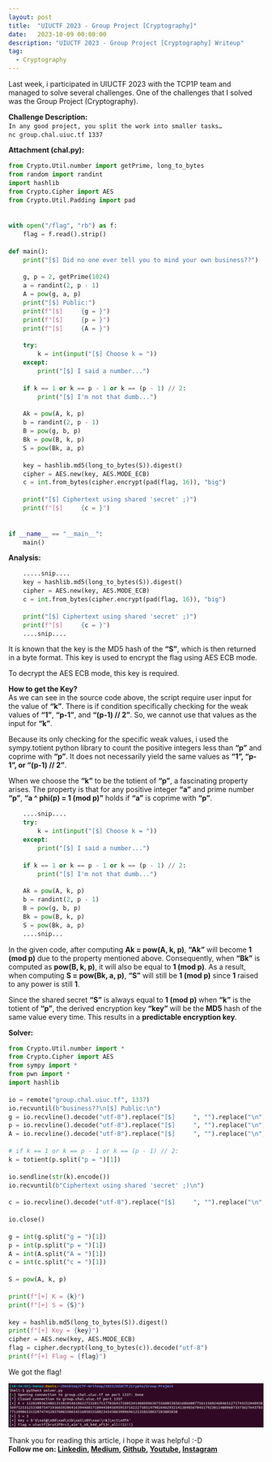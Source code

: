 ```yaml
---
layout: post
title:  "UIUCTF 2023 - Group Project [Cryptography]"
date:   2023-10-09 00:00:00
description: "UIUCTF 2023 - Group Project [Cryptography] Writeup"
tag:
  - Cryptography
---
```


Last week, i participated in UIUCTF 2023 with the TCP1P team and managed to solve several challenges. One of the challenges that I solved was the Group Project (Cryptography).

**Challenge Description:**\
`In any good project, you split the work into smaller tasks…`\
`nc group.chal.uiuc.tf 1337`

**Attachment (chal.py):**

``` python
from Crypto.Util.number import getPrime, long_to_bytes
from random import randint
import hashlib
from Crypto.Cipher import AES
from Crypto.Util.Padding import pad


with open("/flag", "rb") as f:
    flag = f.read().strip()

def main():
    print("[$] Did no one ever tell you to mind your own business??")

    g, p = 2, getPrime(1024)
    a = randint(2, p - 1)
    A = pow(g, a, p)
    print("[$] Public:")
    print(f"[$]     {g = }")
    print(f"[$]     {p = }")
    print(f"[$]     {A = }")

    try:
        k = int(input("[$] Choose k = "))
    except:
        print("[$] I said a number...")

    if k == 1 or k == p - 1 or k == (p - 1) // 2:
        print("[$] I'm not that dumb...")

    Ak = pow(A, k, p)
    b = randint(2, p - 1)
    B = pow(g, b, p)
    Bk = pow(B, k, p)
    S = pow(Bk, a, p)

    key = hashlib.md5(long_to_bytes(S)).digest()
    cipher = AES.new(key, AES.MODE_ECB)
    c = int.from_bytes(cipher.encrypt(pad(flag, 16)), "big")

    print("[$] Ciphertext using shared 'secret' ;)")
    print(f"[$]     {c = }")


if __name__ == "__main__":
    main()
```

**Analysis:**

``` python
    .....snip....
    key = hashlib.md5(long_to_bytes(S)).digest()
    cipher = AES.new(key, AES.MODE_ECB)
    c = int.from_bytes(cipher.encrypt(pad(flag, 16)), "big")

    print("[$] Ciphertext using shared 'secret' ;)")
    print(f"[$]     {c = }")
    ....snip....
```

It is known that the key is the MD5 hash of the **“S”**, which is then returned in a byte format. This key is used to encrypt the flag using AES ECB mode.

To decrypt the AES ECB mode, this key is required.

**How to get the Key?**\
As we can see in the source code above, the script require user input for the value of **“k”**. There is if condition specifically checking for the weak values of **“1”**, **“p-1”**, and **“(p-1) // 2”**. So, we cannot use that values as the input for **“k”**.

Because its only checking for the specific weak values, i used the sympy.totient python library to count the positive integers less than **“p”** and coprime with **“p”**. It does not necessarily yield the same values as **“1”, “p-1”, or “(p-1) // 2”**.

When we choose the **“k”** to be the totient of **“p”**, a fascinating property arises. The property is that for any positive integer **“a”** and prime number **“p”**, **“a ^ phi(p) = 1 (mod p)”** holds if **“a”** is coprime with **“p”**.

``` python
    ....snip....
    try:
        k = int(input("[$] Choose k = "))
    except:
        print("[$] I said a number...")

    if k == 1 or k == p - 1 or k == (p - 1) // 2:
        print("[$] I'm not that dumb...")

    Ak = pow(A, k, p)
    b = randint(2, p - 1)
    B = pow(g, b, p)
    Bk = pow(B, k, p)
    S = pow(Bk, a, p)
    ....snip...
```

In the given code, after computing **Ak = pow(A, k, p)**, **“Ak”** will become **1 (mod p)** due to the property mentioned above. Consequently, when **“Bk”** is computed as **pow(B, k, p)**, it will also be equal to **1 (mod p)**. As a result, when computing **S = pow(Bk, a, p)**, **“S”** will still be **1 (mod p)** since **1** raised to any power is still **1**.

Since the shared secret **“S”** is always equal to **1 (mod p)** when **“k”** is the totient of **“p”**, the derived encryption key **“key”** will be the **MD5** hash of the same value every time. This results in a **predictable encryption key**.

**Solver:**

``` python
from Crypto.Util.number import *
from Crypto.Cipher import AES
from sympy import *
from pwn import *
import hashlib

io = remote("group.chal.uiuc.tf", 1337)
io.recvuntil(b"business??\n[$] Public:\n")
g = io.recvline().decode("utf-8").replace("[$]     ", "").replace("\n", "")
p = io.recvline().decode("utf-8").replace("[$]     ", "").replace("\n", "")
A = io.recvline().decode("utf-8").replace("[$]     ", "").replace("\n", "")

# if k == 1 or k == p - 1 or k == (p - 1) // 2:
k = totient(p.split("p = ")[1])

io.sendline(str(k).encode())
io.recvuntil(b"Ciphertext using shared 'secret' ;)\n")

c = io.recvline().decode("utf-8").replace("[$]     ", "").replace("\n", "")

io.close()

g = int(g.split("g = ")[1])
p = int(p.split("p = ")[1])
A = int(A.split("A = ")[1])
c = int(c.split("c = ")[1])

S = pow(A, k, p)

print(f"[+] K = {k}")
print(f"[+] S = {S}")

key = hashlib.md5(long_to_bytes(S)).digest()
print(f"[+] Key = {key}")
cipher = AES.new(key, AES.MODE_ECB)
flag = cipher.decrypt(long_to_bytes(c)).decode("utf-8")
print(f"[+] Flag = {flag}")
```

We got the flag!

![Flag](/assets/img/UIUCTF-2023-Group-Project/images/UIUCTF2023_flag.png)

Thank you for reading this article, i hope it was helpful :-D\
**Follow me on: [Linkedin], [Medium], [Github], [Youtube], [Instagram]**

[Linkedin]: https://www.linkedin.com/in/muhammad-ichwan-banua/
[Medium]: https://banua.medium.com
[Github]: https://github.com/banuaa
[Youtube]: https://www.youtube.com/@muhammad.iwn-banua
[Instagram]: https://www.instagram.com/muhammad.iwn